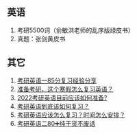 ## 英语

1. 考研5500词（俞敏洪老师的乱序版绿皮书）
2. 真题：张剑黄皮书

## 其它

1. [考研英语一85分复习经验分享](https://zhuanlan.zhihu.com/p/79673343)
2. [准备考研，这个寒假怎么复习英语？](https://www.zhihu.com/question/436390370/answer/1671421459)
3. [2022考研英语目前应该如何准备?](https://www.zhihu.com/question/419137991/answer/1671849887)
4. [考研英语到底该如何复习？](https://www.zhihu.com/question/20579555/answer/867922904)
5. [考研英语应该怎么复习？时间怎么安排？](https://www.zhihu.com/question/391177262/answer/1235137988)
6. [考研英语二80➕纯干货不废话](https://zhuanlan.zhihu.com/p/108089347)